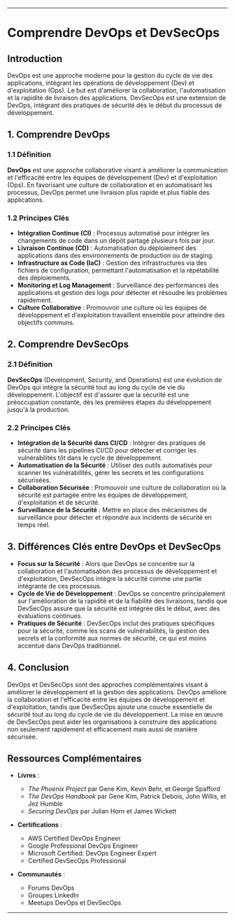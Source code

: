 
---

# Comprendre DevOps et DevSecOps

## Introduction

DevOps est une approche moderne pour la gestion du cycle de vie des applications, intégrant les opérations de développement (Dev) et d'exploitation (Ops). Le but est d'améliorer la collaboration, l'automatisation et la rapidité de livraison des applications. DevSecOps est une extension de DevOps, intégrant des pratiques de sécurité dès le début du processus de développement.

## 1. Comprendre DevOps

### 1.1 Définition

**DevOps** est une approche collaborative visant à améliorer la communication et l'efficacité entre les équipes de développement (Dev) et d'exploitation (Ops). En favorisant une culture de collaboration et en automatisant les processus, DevOps permet une livraison plus rapide et plus fiable des applications.

### 1.2 Principes Clés

- **Intégration Continue (CI)** : Processus automatisé pour intégrer les changements de code dans un dépôt partagé plusieurs fois par jour.
- **Livraison Continue (CD)** : Automatisation du déploiement des applications dans des environnements de production ou de staging.
- **Infrastructure as Code (IaC)** : Gestion des infrastructures via des fichiers de configuration, permettant l'automatisation et la répétabilité des déploiements.
- **Monitoring et Log Management** : Surveillance des performances des applications et gestion des logs pour détecter et résoudre les problèmes rapidement.
- **Culture Collaborative** : Promouvoir une culture où les équipes de développement et d'exploitation travaillent ensemble pour atteindre des objectifs communs.

## 2. Comprendre DevSecOps

### 2.1 Définition

**DevSecOps** (Development, Security, and Operations) est une évolution de DevOps qui intègre la sécurité tout au long du cycle de vie du développement. L'objectif est d'assurer que la sécurité est une préoccupation constante, dès les premières étapes du développement jusqu'à la production.

### 2.2 Principes Clés

- **Intégration de la Sécurité dans CI/CD** : Intégrer des pratiques de sécurité dans les pipelines CI/CD pour détecter et corriger les vulnérabilités tôt dans le cycle de développement.
- **Automatisation de la Sécurité** : Utiliser des outils automatisés pour scanner les vulnérabilités, gérer les secrets et les configurations sécurisées.
- **Collaboration Sécurisée** : Promouvoir une culture de collaboration où la sécurité est partagée entre les équipes de développement, d'exploitation et de sécurité.
- **Surveillance de la Sécurité** : Mettre en place des mécanismes de surveillance pour détecter et répondre aux incidents de sécurité en temps réel.

## 3. Différences Clés entre DevOps et DevSecOps

- **Focus sur la Sécurité** : Alors que DevOps se concentre sur la collaboration et l'automatisation des processus de développement et d'exploitation, DevSecOps intègre la sécurité comme une partie intégrante de ces processus.
- **Cycle de Vie de Développement** : DevOps se concentre principalement sur l'amélioration de la rapidité et de la fiabilité des livraisons, tandis que DevSecOps assure que la sécurité est intégrée dès le début, avec des évaluations continues.
- **Pratiques de Sécurité** : DevSecOps inclut des pratiques spécifiques pour la sécurité, comme les scans de vulnérabilités, la gestion des secrets et la conformité aux normes de sécurité, ce qui est moins accentué dans DevOps traditionnel.

## 4. Conclusion

DevOps et DevSecOps sont des approches complémentaires visant à améliorer le développement et la gestion des applications. DevOps améliore la collaboration et l'efficacité entre les équipes de développement et d'exploitation, tandis que DevSecOps ajoute une couche essentielle de sécurité tout au long du cycle de vie du développement. La mise en œuvre de DevSecOps peut aider les organisations à construire des applications non seulement rapidement et efficacement mais aussi de manière sécurisée.

## Ressources Complémentaires

- **Livres** :
  - *The Phoenix Project* par Gene Kim, Kevin Behr, et George Spafford
  - *The DevOps Handbook* par Gene Kim, Patrick Debois, John Willis, et Jez Humble
  - *Securing DevOps* par Julian Horn et James Wickett

- **Certifications** :
  - AWS Certified DevOps Engineer
  - Google Professional DevOps Engineer
  - Microsoft Certified: DevOps Engineer Expert
  - Certified DevSecOps Professional

- **Communautés** :
  - Forums DevOps
  - Groupes LinkedIn
  - Meetups DevOps et DevSecOps

---